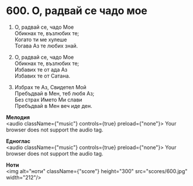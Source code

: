 # 600. О, радвай се чадо мое  

1. О, радвай се, чадо Мое  
Обикнах те, възлюбих те;  
Когато ти ме хулеше  
Тогава Аз те любих знай.  

2. О, радвай се, чадо Мое  
Обикнах те, възлюбих те;  
Избавих те от ада Аз  
Избавих те от Сатана.  

3. Избрах те Аз, Свидетел Мой  
Пребъдвай в Мен, теб любя Аз;  
Без страх Името Ми слави  
Пребъдвай в Мен веч иде ден.  

__Мелодия__  
<audio className={"music"} controls={true} preload={"none"}><source src="mp3/600.mp3" type="audio/mpeg"/>
Your browser does not support the audio tag.
</audio>  

__Едноглас__  
<audio className={"music"} controls={true} preload={"none"}><source src="transp/600.mp3" type="audio/mpeg"/>
Your browser does not support the audio tag.
</audio>  

__Ноти__  
<img alt="ноти" className={"score"} height="300" src="scores/600.jpg" width="212"/>
